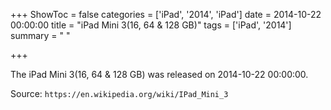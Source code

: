 +++
ShowToc = false
categories = ['iPad', '2014', 'iPad']
date = 2014-10-22 00:00:00
title = "iPad Mini 3(16, 64 & 128 GB)"
tags = ['iPad', '2014']
summary = " "

+++

The iPad Mini 3(16, 64 & 128 GB) was released on 2014-10-22 00:00:00.

Source: `https://en.wikipedia.org/wiki/IPad_Mini_3`


